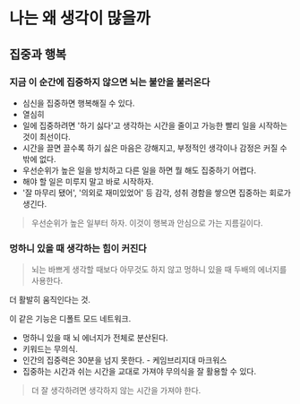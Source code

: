 # 나는 왜 생각이 많을까

## 집중과 행복

### 지금 이 순간에 집중하지 않으면 뇌는 불안을 불러온다

- 심신을 집중하면 행복해질 수 있다.
- 열심히
- 일에 집중하려면 '하기 싫다'고 생각하는 시간을 줄이고 가능한 빨리 일을 시작하는 것이 최선이다.
- 시간을 끌면 끌수록 하기 싫은 마음은 강해지고, 부정적인 생각이나 감정은 커질 수밖에 없다.
- 우선순위가 높은 일을 방치하고 다른 일을 하면 뭘 해도 집중하기 어렵다.
- 해야 할 일은 미루지 말고 바로 시작하자.
- '잘 마무리 됐어', '의외로 재미있었어' 등 감각, 성취 경함을 쌓으면 집중하는 회로가 생긴다.

> 우선순위가 높은 일부터 하자.
> 이것이 행복과 안심으로 가는 지름길이다.

### 멍하니 있을 때 생각하는 힘이 커진다

> 뇌는 바쁘게 생각할 때보다 아무것도 하지 않고 멍하니 있을 때 두배의 에너지를 사용한다.

더 활발히 움직인다는 것.

이 같은 기능은 디폴트 모드 네트워크.

- 멍하니 있을 때 뇌 에너지가 전체로 분산된다.
- 키워드는 무의식.
- 인간의 집중력은 30분을 넘지 못한다. - 케임브리지대 마크워스
- 집중하는 시간과 쉬는 시간을 교대로 가져야 무의식을 잘 활용할 수 있다.

> 더 잘 생각하려면
> 생각하지 않는 시간을 가져야 한다.

